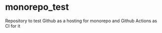 # monorepo_test
Repository to test Github as a hosting for monorepo and Github Actions as CI for it
